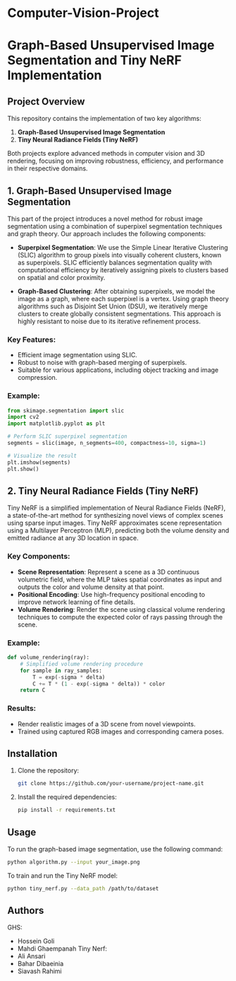 # Computer-Vision-Project

# Graph-Based Unsupervised Image Segmentation and Tiny NeRF Implementation

## Project Overview

This repository contains the implementation of two key algorithms:

1. **Graph-Based Unsupervised Image Segmentation**
2. **Tiny Neural Radiance Fields (Tiny NeRF)**

Both projects explore advanced methods in computer vision and 3D rendering, focusing on improving robustness, efficiency, and performance in their respective domains.

## 1. Graph-Based Unsupervised Image Segmentation

This part of the project introduces a novel method for robust image segmentation using a combination of superpixel segmentation techniques and graph theory. Our approach includes the following components:

- **Superpixel Segmentation**: We use the Simple Linear Iterative Clustering (SLIC) algorithm to group pixels into visually coherent clusters, known as superpixels. SLIC efficiently balances segmentation quality with computational efficiency by iteratively assigning pixels to clusters based on spatial and color proximity.
  
- **Graph-Based Clustering**: After obtaining superpixels, we model the image as a graph, where each superpixel is a vertex. Using graph theory algorithms such as Disjoint Set Union (DSU), we iteratively merge clusters to create globally consistent segmentations. This approach is highly resistant to noise due to its iterative refinement process.

### Key Features:
- Efficient image segmentation using SLIC.
- Robust to noise with graph-based merging of superpixels.
- Suitable for various applications, including object tracking and image compression.

### Example:
```python
from skimage.segmentation import slic
import cv2
import matplotlib.pyplot as plt

# Perform SLIC superpixel segmentation
segments = slic(image, n_segments=400, compactness=10, sigma=1)

# Visualize the result
plt.imshow(segments)
plt.show()
```

## 2. Tiny Neural Radiance Fields (Tiny NeRF)

Tiny NeRF is a simplified implementation of Neural Radiance Fields (NeRF), a state-of-the-art method for synthesizing novel views of complex scenes using sparse input images. Tiny NeRF approximates scene representation using a Multilayer Perceptron (MLP), predicting both the volume density and emitted radiance at any 3D location in space.

### Key Components:
- **Scene Representation**: Represent a scene as a 3D continuous volumetric field, where the MLP takes spatial coordinates as input and outputs the color and volume density at that point.
- **Positional Encoding**: Use high-frequency positional encoding to improve network learning of fine details.
- **Volume Rendering**: Render the scene using classical volume rendering techniques to compute the expected color of rays passing through the scene.

### Example:
```python
def volume_rendering(ray):
    # Simplified volume rendering procedure
    for sample in ray_samples:
        T = exp(-sigma * delta)
        C += T * (1 - exp(-sigma * delta)) * color
    return C
```

### Results:
- Render realistic images of a 3D scene from novel viewpoints.
- Trained using captured RGB images and corresponding camera poses.
  
## Installation

1. Clone the repository:
    ```bash
    git clone https://github.com/your-username/project-name.git
    ```
2. Install the required dependencies:
    ```bash
    pip install -r requirements.txt
    ```

## Usage

To run the graph-based image segmentation, use the following command:
```bash
python algorithm.py --input your_image.png
```

To train and run the Tiny NeRF model:
```bash
python tiny_nerf.py --data_path /path/to/dataset
```

## Authors

GHS:
- Hossein Goli
- Mahdi Ghaempanah
Tiny Nerf:
- Ali Ansari
- Bahar Dibaeinia
- Siavash Rahimi
